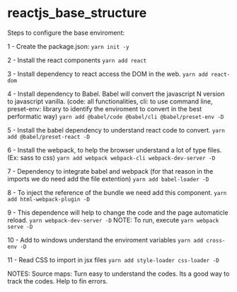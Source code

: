 # reactjs_base_structure

Steps to configure the base enviroment:

1 - Create the package.json:
`yarn init -y`

2 - Install the react components
`yarn add react`

3 - Install dependency to react access the DOM in the web.
`yarn add react-dom`

4 - Install dependency to Babel. Babel will convert the javascript N version to javascript vanilla. (code: all functionalities, cli: to use command line, preset-env: library to identify the enviroment to convert in the best performatic way)
`yarn add @babel/code @babel/cli @babel/preset-env -D`

5 - Install the babel dependency to understand react code to convert.
`yarn add @babel/preset-react -D`

6 - Install the webpack, to help the browser understand a lot of type files. (Ex: sass to css)
`yarn add webpack webpack-cli webpack-dev-server -D`

7 - Dependency to integrate babel and webpack (for that reason in the imports we do need add the file extention)
`yarn add babel-loader -D`

8 - To inject the reference of the bundle we need add this component.
`yarn add html-webpack-plugin -D`

9 - This dependence will help to change the code and the page automaticle reload.
`yarn webpack-dev-server -D`
NOTE: To run, execute `yarn webpack serve -D`

10 - Add to windows understand the enviroment variables
`yarn add cross-env -D`

11 - Read CSS to import in jsx files
`yarn add style-loader css-loader -D `


NOTES:
Source maps: Turn easy to understand the codes. Its a good way to track the codes. Help to fin errors.
